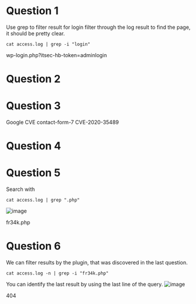 # Question 1
Use grep to filter result for login filter through the log result to find the page, it should be pretty clear.
```
cat access.log | grep -i "login" 
```
wp-login.php?itsec-hb-token=adminlogin

# Question 2


# Question 3
Google CVE contact-form-7
CVE-2020-35489

# Question 4



# Question 5
Search with
```
cat access.log | grep ".php"
```

![image](https://github.com/Shawn-Nichol/BlueTeam/assets/30714313/61bcfb96-8977-49d1-b1f0-869131d435bd)

fr34k.php
# Question 6
We can filter results by the plugin, that was discovered in the last question. 
```
cat access.log -n | grep -i "fr34k.php"
```
You can identify the last result by using the last line of the query. 
![image](https://github.com/Shawn-Nichol/BlueTeam/assets/30714313/b2f3fd7b-332c-4636-af4d-97f31da3df49)


404
